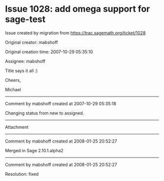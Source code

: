 # Issue 1028: add omega support for sage-test

Issue created by migration from https://trac.sagemath.org/ticket/1028

Original creator: mabshoff

Original creation time: 2007-10-29 05:35:10

Assignee: mabshoff

Title says it all :)

Cheers,

Michael


---

Comment by mabshoff created at 2007-10-29 05:35:18

Changing status from new to assigned.


---

Attachment


---

Comment by mabshoff created at 2008-01-25 20:52:27

Merged in Sage 2.10.1.alpha2


---

Comment by mabshoff created at 2008-01-25 20:52:27

Resolution: fixed
